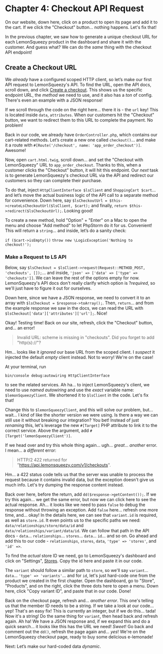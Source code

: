 # Chapter 4: Checkout API Request

On our website, down here, click on a product to open its page and add it to the cart. If we click the "Checkout" button... nothing happens. Let's fix that!

In the previous chapter, we saw how to generate a unique checkout URL for each LemonSqueezy product in the dashboard and share it with the customer. And guess what? We can do the *same* thing with the checkout API endpoint!

## Create a Checkout URL

We *already* have a configured scoped HTTP client, so let’s make our first API request to LemonSqueezy's API. To find the URL, open the API docs, scroll down, and click [Create a checkout](https://docs.lemonsqueezy.com/api/checkouts/create-checkout). This shows us the specific endpoint URL, the *method* we need to use, and it also has a *ton* of config. There's even an example with a JSON response!

If we scroll through the code on the right here... there it is - the `url` key! This is located inside `data`, `attributes`. When our customers hit the "Checkout" button, we want to redirect them to this URL to complete the payment. No problem!

Back in our code, we already have `OrderController.php`, which contains our cart-related methods. Let’s create a new one called `checkout()`...  and make it a route with `#[Route('/checkout', name: 'app_order_checkout')]`. Awesome!

Now, open `cart.html.twig`, scroll down... and set the "Checkout with LemonSqueezy" URL to `app_order_checkout`. Thanks to this, when a customer clicks the "Checkout" button, it will hit this endpoint. Our *next* task is to generate LemonSqueezy's checkout URL via the API and redirect our customers so they can complete their purchase.

To do that, inject `HttpClientInterface $lsClient` and `ShoppingCart $cart`... and let’s move the actual business logic of the API call to a separate method for convenience. Down here, say `$lsCheckoutUrl = $this->createLsCheckoutUrl($lsClient, $cart);` and finally, `return $this->redirect($lsCheckoutUrl);`. Looking good!

To create a new method, hold "Option" + "Enter" on a Mac to open the menu and choose "Add method" to let PhpStorm do it for us. Convenient! This will return a `string`... and inside, let’s do a sanity check:

`if ($cart->isEmpty())`
`throw new \LogicException('Nothing to checkout!');`

### Make a Request to LS API

Below, say `$lsCheckout = $lsClient->request(Request::METHOD_POST, 'checkouts', []);`... and inside, `'json' => ['data' => ['type' => 'checkouts']]`. We can leave the rest of the options empty for now. LemonSqueezy's API docs don't really clarify which option is ?*required*, so we'll just have to figure it out for ourselves.

Down here, since we have a JSON response, we need to convert it to an array with `$lsCheckout = $response->toArray();`. Then, `return`... and from the example response we saw in the docs, we can read the URL with `$lsCheckout['data']['attributes']['url'];`. Nice!

Okay! Testing time! Back on our site, refresh, click the "Checkout" button, and... an error!

> Invalid URL: scheme is missing in "checkouts". Did you forget to add "http(s)://"?

Hm... looks like it *ignored* our base URL from the scoped client. I *suspect* it injected the default *empty* client instead. Not to worry! We're on the case!

At your terminal, run

```terminal
bin/console debug:autowiring HttpClientInterface
```
to see the related services. Ah ha... to inject LemonSqueezy's client, we need to use *named autowiring* and use the *exact* variable name: `$lemonSqueezyClient`. We shortened it to `$lsClient` in the code. Let's fix that!

Change this to `$lemonSqueezyClient`, and this will solve our problem, but... wait... I kind of like the shorter version we were using. Is there a way we can still use it without breaking our integration? You bet! Instead of just *renaming* this, let's leverage the new `#[Target]` PHP attribute to link it to the correct service. Above the argument, add `#[Target('lemonSqueezyClient')]`.

If we head over and try this whole thing again... ugh... *great*... *another* error. I mean... a *different* error:

> HTTP/2 422 returned for "https://api.lemonsqueezy.com/v1/checkouts".

Hm... a 422 status code tells us that the server was unable to process the request because it contains invalid data, but the exception doesn't give us much info. Let's try dumping the response content instead.

Back over here, before the return, add `dd($response->getContent());`. If we try this again... we get the same error, but now we can click here to see the actual response. Ah... it looks like we need to pass `false` to debug the response without throwing an exception. Add `false` here... refresh one more time, and... okay! In the details here, we can see that `variant.id` is required, as well as `store.id`. It even points us to the specific paths we need: `data/relationships/store/data/id` and `data/relationships/variant/data/id`. We can follow that path in the API docs - `data`... `relationships`... `stores`... `data`... `id`... and so on. Go ahead and add this to our code - `relationships`, `stores`, `data`, `'type' => 'stores'`, and `'id' =>`.

To find the *actual* store ID we need, go to LemonSqueezy's dashboard and click on "Settings", [Stores](https://app.lemonsqueezy.com/settings/stores). Copy the id here and paste it in our code.

The `variant` should follow a similar path to `store`, so we'll say `variant`... `data`... `'type' => 'variants'`... and for `id`, let's just hard-code one from the product we created in the first chapter. Open the dashboard, go to "Store", "Products", and on the right, click the three dots here to open a menu. Down here, click "Copy variant ID", and paste that in our code. Done!

Back on the checkout page, refresh and... *another error*. This one's telling us that the member ID needs to be a string. If we take a look at our code... yep! That's an easy fix! This is currently an integer, but if we do this... tada! Now it's a string! Do the same thing for `variant`, then head back and refresh again. Ah ha! We have a JSON response and, if we expand this and do a quick search... it looks like this has the URL we need! *Sweet*! Go back and comment out the `dd()`, refresh the page again and... *yes*! We're on the LemonSqueezy checkout page, ready to buy some delicious e-lemonade!

Next: Let’s make our hard-coded data *dynamic*.
